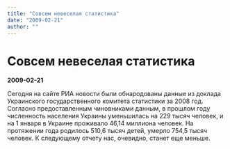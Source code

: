 ```yaml
---
title: "Совсем невеселая статистика"
date: "2009-02-21"
author: ""
---
```


# Совсем невеселая статистика

**2009-02-21** 

Сегодня на сайте РИА новости были обнародованы данные из доклада Украинского государственного комитета статистики за 2008 год. Согласно предоставленным чиновниками данным, в прошлом году численность населения Украины уменьшилась на 229 тысяч человек, и на 1 января в Украине проживало 46,14 миллиона человек. На протяжении года родилось 510,6 тысяч детей, умерло 754,5 тысяч человек. К следующему отчету нас, очевидно, станет еще меньше.